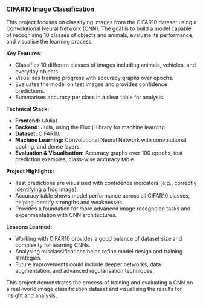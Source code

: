 ### CIFAR10 Image Classification

This project focuses on classifying images from the CIFAR10 dataset using a Convolutional Neural Network (CNN). The goal is to build a model capable of recognising 10 classes of objects and animals, evaluate its performance, and visualise the learning process.

**Key Features:**
- Classifies 10 different classes of images including animals, vehicles, and everyday objects.
- Visualises training progress with accuracy graphs over epochs.
- Evaluates the model on test images and provides confidence predictions.
- Summarises accuracy per class in a clear table for analysis.

**Technical Stack:**
- **Frontend:** (Julia)
- **Backend:** Julia, using the Flux.jl library for machine learning.
- **Dataset:** CIFAR10.
- **Machine Learning:** Convolutional Neural Network with convolutional, pooling, and dense layers.
- **Evaluation & Visualisation:** Accuracy graphs over 100 epochs, test prediction examples, class-wise accuracy table.

**Project Highlights:**
- Test predictions are visualised with confidence indicators (e.g., correctly identifying a frog image).
- Accuracy table shows model performance across all CIFAR10 classes, helping identify strengths and weaknesses.
- Provides a foundation for more advanced image recognition tasks and experimentation with CNN architectures.

**Lessons Learned:**
- Working with CIFAR10 provides a good balance of dataset size and complexity for learning CNNs.
- Analysing misclassifications helps refine model design and training strategies.
- Future improvements could include deeper networks, data augmentation, and advanced regularisation techniques.

This project demonstrates the process of training and evaluating a CNN on a real-world image classification dataset and visualising the results for insight and analysis.
